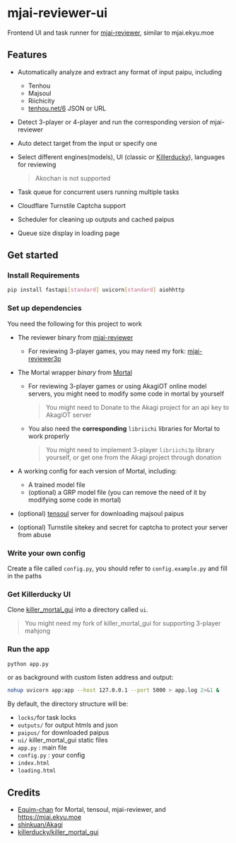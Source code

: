 # mjai-reviewer-ui

Frontend UI and task runner for [mjai-reviewer](https://github.com/Equim-chan/mjai-reviewer), similar to mjai.ekyu.moe

## Features

- Automatically analyze and extract any format of input paipu, including

  - Tenhou
  - Majsoul
  - Riichicity
  - [tenhou.net/6](https://tenhou.net/6) JSON or URL

- Detect 3-player or 4-player and run the corresponding version of mjai-reviewer

- Auto detect target from the input or specify one

- Select different engines(models), UI (classic or [Killerducky](https://github.com/killerducky/killer_mortal_gui)), languages for reviewing

  > Akochan is not supported

- Task queue for concurrent users running multiple tasks

- Cloudflare Turnstile Captcha support

- Scheduler for cleaning up outputs and cached paipus

- Queue size display in loading page

## Get started

### Install Requirements

```bash
pip install fastapi[standard] uvicorn[standard] aiohhttp
```

### Set up dependencies

You need the following for this project to work

- The reviewer binary from [mjai-reviewer](https://github.com/Equim-chan/mjai-reviewer)

  - For reviewing 3-player games, you may need my fork: [mjai-reviewer3p](https://github.com/hidacow/mjai-reviewer3p/)

- The Mortal wrapper *binary* from [Mortal](https://github.com/Equim-chan/Mortal)

  - For reviewing 3-player games or using AkagiOT online model servers, you might need to modify some code in mortal by yourself

    > You might need to Donate to the Akagi project for an api key to AkagiOT server

  - You also need the **corresponding** `libriichi` libraries for Mortal to work properly

    > You might need to implement 3-player `libriichi3p` library yourself, or get one from the Akagi project through donation

- A working config for each version of Mortal, including:

  - A trained model file
  - (optional) a GRP model file (you can remove the need of it by modifying some code in mortal)

- (optional) [tensoul](https://github.com/Equim-chan/tensoul) server for downloading majsoul paipus

- (optional) Turnstile sitekey and secret for captcha to protect your server from abuse

### Write your own config

Create a file called `config.py`, you should refer to `config.example.py` and fill in the paths

### Get Killerducky UI

Clone [killer_mortal_gui](https://github.com/killerducky/killer_mortal_gui) into a directory called `ui`.

> You might need my fork of killer_mortal_gui for supporting 3-player mahjong

### Run the app

```bash
python app.py
```

or as background with custom listen address and output:

```bash
nohup uvicorn app:app --host 127.0.0.1 --port 5000 > app.log 2>&1 &
```

By default, the directory structure will be:

- `locks/`for task locks
- `outputs/` for output htmls and json
- `paipus/` for downloaded paipus
- `ui/` killer_mortal_gui static files
- `app.py` : main file
- `config.py` : your config
- `index.html`
- `loading.html`

## Credits

- [Equim-chan](https://github.com/Equim-chan) for Mortal, tensoul, mjai-reviewer, and <https://mjai.ekyu.moe>
- [shinkuan/Akagi](https://github.com/shinkuan/Akagi/)
- [killerducky/killer_mortal_gui](https://github.com/killerducky/killer_mortal_gui)
